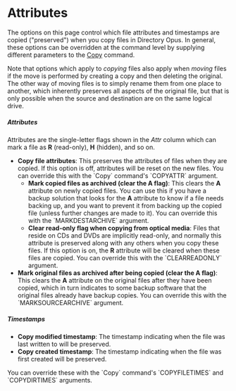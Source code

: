 # Attributes

The options on this page control which file attributes and timestamps are copied ("preserved") when you copy files in Directory Opus. In general, these options can be overridden at the command level by supplying different parameters to the [Copy](/Manual/reference/command_reference/internal_commands/copy.md) command.

Note that options which apply to *copying* files also apply when *moving* files if the move is performed by creating a copy and then deleting the original. The other way of moving files is to simply rename them from one place to another, which inherently preserves all aspects of the original file, but that is only possible when the source and destination are on the same logical drive.

##### Attributes

Attributes are the single-letter flags shown in the *Attr* column which can mark a file as **R** (read-only), **H** (hidden), and so on.

- **Copy file attributes**: This preserves the attributes of files when they are copied. If this option is off, attributes will be reset on the new files. You can override this with the \`Copy\` command's \`COPYATTR\` argument.
  - **Mark copied files as archived (clear the A flag)**: This clears the **A** attribute on newly copied files. You can use this if you have a backup solution that looks for the **A** attribute to know if a file needs backing up, and you want to prevent it from backing up the copied file (unless further changes are made to it). You can override this with the \`MARKDESTARCHIVE\` argument.
  - **Clear read-only flag when copying from optical media**: Files that reside on CDs and DVDs are implicitly read-only, and normally this attribute is preserved along with any others when you copy these files. If this option is on, the **R** attribute will be cleared when these files are copied. You can override this with the \`CLEARREADONLY\` argument.
- **Mark original files as archived after being copied (clear the A flag)**: This clears the **A** attribute on the original files after they have been copied, which in turn indicates to some backup software that the original files already have backup copies. You can override this with the \`MARKSOURCEARCHIVE\` argument.

##### Timestamps

- **Copy modified timestamp**: The timestamp indicating when the file was last written to will be preserved.
- **Copy created timestamp**: The timestamp indicating when the file was first created will be preserved.

You can override these with the \`Copy\` command's \`COPYFILETIMES\` and \`COPYDIRTIMES\` arguments.
